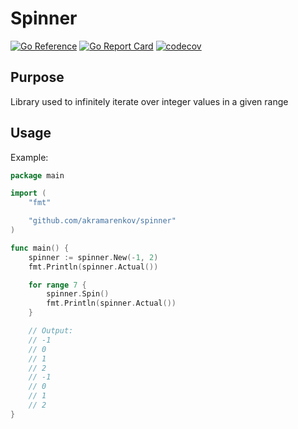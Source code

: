# Spinner

[![Go Reference](https://pkg.go.dev/badge/github.com/akramarenkov/spinner.svg)](https://pkg.go.dev/github.com/akramarenkov/spinner)
[![Go Report Card](https://goreportcard.com/badge/github.com/akramarenkov/spinner)](https://goreportcard.com/report/github.com/akramarenkov/spinner)
[![codecov](https://codecov.io/gh/akramarenkov/spinner/branch/master/graph/badge.svg?token=6FLHGpPBW2)](https://codecov.io/gh/akramarenkov/spinner)

## Purpose

Library used to infinitely iterate over integer values ​​in a given range

## Usage

Example:

```go
package main

import (
    "fmt"

    "github.com/akramarenkov/spinner"
)

func main() {
    spinner := spinner.New(-1, 2)
    fmt.Println(spinner.Actual())

    for range 7 {
        spinner.Spin()
        fmt.Println(spinner.Actual())
    }

    // Output:
    // -1
    // 0
    // 1
    // 2
    // -1
    // 0
    // 1
    // 2
}
```
